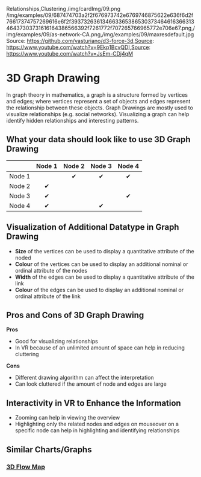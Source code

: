 Relationships,Clustering
/img/cardImg/09.png
/img/examples/09/687474703a2f2f676973742e6769746875622e636f6d2f76617374757269616e6f2f39373263613466336538653037346461636631346437303731616164386566392f7261772f707265766965772e706e67.png,/img/examples/09/as-network-CA.png,/img/examples/09/maxresdefault.jpg
Source: https://github.com/vasturiano/d3-force-3d,Source: https://www.youtube.com/watch?v=9Ekp1BcvQDI,Source: https://www.youtube.com/watch?v=JsEm-CDj4qM
# 3D Graph Drawing

In graph theory in mathematics, a graph is a structure formed by vertices and edges; where vertices represent a set of objects and edges represent the relationship between these objects. Graph Drawings are mostly used to visualize relationships (e.g. social networks). Visualizing a graph can help identify hidden relationships and interesting patterns.

## What your data should look like to use 3D Graph Drawing 

| | Node 1 | Node 2 | Node 3 | Node 4
:-------------:| :-----:| :-----:|:-----:| :-----:| 
Node 1 |  | ✔ | ✔ | ✔ 
Node 2 | ✔ |  |  | |
Node 3 | ✔ |  |  | ✔
Node 4 | ✔ |  | ✔ | |

## Visualization of Additional Datatype in Graph Drawing

* __Size__ of the vertices can be used to display a quantitative attribute of the noded
* __Colour__ of the vertices can be used to display an additional nominal or ordinal attribute of the nodes
* __Width__ of the edges can be used to display a quantitative attribute of the link
* __Colour__ of the edges can be used to display an additional nominal or ordinal attribute of the link

## Pros and Cons of 3D Graph Drawing

__Pros__
* Good for visualizing relationships
* In VR because of an unlimited amount of space can help in reducing cluttering

__Cons__
* Different drawing algorithm can affect the interpretation
* Can look cluttered if the amount of node and edges are large

## Interactivity in VR to Enhance the Information

* Zooming can help in viewing the overview
* Highlighting only the related nodes and edges on mouseover on a specific node can help in highlighting and identifying relationships

## Similar Charts/Graphs

### [3D Flow Map](./11)